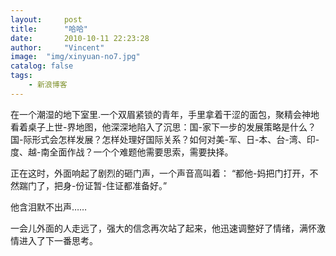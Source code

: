```yaml
---
layout:     post
title:      "哈哈"
date:       2010-10-11 22:23:28
author:     "Vincent"
image:  "img/xinyuan-no7.jpg"
catalog: false
tags:
    - 新浪博客
---
```


在一个潮湿的地下室里.一个双眉紧锁的青年，手里拿着干涩的面包，聚精会神地看着桌子上世-界地图，他深深地陷入了沉思：国-家下一步的发展策略是什么？
国-际形式会怎样发展？怎样处理好国际关系？如何对美-军、日-本、台-湾、印-度、越-南全面作战？一个个难题他需要思索，需要抉择。

正在这时，外面响起了剧烈的砸门声，一个声音高叫着： “都他-妈把门打开，不然踹门了，把身-份证暂-住证都准备好。”

他含泪默不出声……

一会儿外面的人走远了，强大的信念再次站了起来，他迅速调整好了情绪，满怀激情进入了下一番思考。


